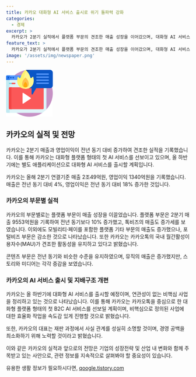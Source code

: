 ```yaml
---
title: 카카오 대화형 AI 서비스 출시로 위기 돌파력 강화
categories:
  - 경제
excerpt: >
  카카오가 2분기 실적에서 플랫폼 부문의 견조한 매출 성장을 이어갔으며, 대화형 AI 서비스를 이달 중에 선보일 예정이다. 카카오는 카카오톡의 국내 월간 활성 이용자 수가 4893만 명으로 유지되고 있다고 밝혔다. 또한, 연관성이 낮은 비핵심 사업을 정리하고 효율화 작업을 예고하며, 콘텐츠 부문에서의 성과도 공개했다. 이와 관련해 카카오는 AI와 카카오톡 플랫폼을 중심으로 사업을 재편하고, 관련성이 낮은 사업을 비핵심으로 정의하고 정리할 계획이다. 하는쪽으로 계속된다.
feature_text: >
  카카오가 2분기 실적에서 플랫폼 부문의 견조한 매출 성장을 이어갔으며, 대화형 AI 서비스를 이달 중에 선보일 예정이다. 카카오는 카카오톡의 국내 월간 활성 이용자 수가 4893만 명으로 유지되고 있다고 밝혔다. 또한, 연관성이 낮은 비핵심 사업을 정리하고 효율화 작업을 예고하며, 콘텐츠 부문에서의 성과도 공개했다. 이와 관련해 카카오는 AI와 카카오톡 플랫폼을 중심으로 사업을 재편하고, 관련성이 낮은 사업을 비핵심으로 정의하고 정리할 계획이다. 하는쪽으로 계속된다.
image: '/assets/img/newspaper.png'
---
```


<p><img src="/assets/img/news.png" alt="rentncar 속보" /></p>

<h2 data-ke-size="size26">카카오의 실적 및 전망</h2>

<p>카카오는 2분기 매출과 영업이익이 전년 동기 대비 증가하여 견조한 실적을 기록했습니다. 이를 통해 카카오는 대화형 플랫폼 형태의 첫 AI 서비스를 선보이고 있으며, 올 하반기에는 별도 애플리케이션으로 대화형 AI 서비스를 출시할 계획입니다.</p>

<p data-ke-size="size16">카카오는 올해 2분기 연결기준 매출 2조49억원, 영업이익 1340억원을 기록했습니다. 매출은 전년 동기 대비 4%, 영업이익은 전년 동기 대비 18% 증가한 것입니다.</p>

<h3>카카오의 부문별 실적</h3>

<p>카카오의 부문별로는 플랫폼 부문이 매출 성장을 이끌었습니다. 플랫폼 부문은 2분기 매출 9553억원을 기록하여 전년 동기보다 10% 증가했고, 톡비즈의 매출도 증가세를 보였습니다. 이외에도 모빌리티·페이를 포함한 플랫폼 기타 부문의 매출도 증가했으나, 포털비즈 부문은 감소한 것으로 나타났습니다. 또한 카카오는 카카오톡의 국내 월간활성이용자수(MAU)가 견조한 활동성을 유지하고 있다고 밝혔습니다.</p>

<p data-ke-size="size16">콘텐츠 부문은 전년 동기와 비슷한 수준을 유지하였으며, 뮤직의 매출은 증가했지만, 스토리와 미디어는 각각 증감을 보였습니다.</p>

<h3>카카오의 AI 서비스 출시 및 지배구조 개편</h3>

<p>카카오는 올 하반기에 대화형 AI 서비스를 출시할 예정이며, 연관성이 없는 비핵심 사업을 정리하고 있는 것으로 나타났습니다. 이를 통해 카카오는 카카오톡을 중심으로 한 대화형 플랫폼 형태의 첫 B2C AI 서비스를 선보일 계획이며, 비핵심으로 정의된 사업에 대한 효율화 작업을 속도감 있게 진행할 것으로 밝혔습니다.</p>

<p data-ke-size="size16">또한, 카카오의 대표는 재판 과정에서 사실 관계를 성실히 소명할 것이며, 경영 공백을 최소화하기 위해 노력할 것이라고 밝혔습니다.</p>

<p>이와 같은 카카오의 실적과 앞으로의 전망은 기업의 성장전략 및 산업 내 변화와 함께 주목받고 있는 사안으로, 관련 정보를 지속적으로 살펴봐야 할 중요성이 있습니다.</p>
유용한 생활 정보가 필요하시다면, <a href="https://qoogle.tistory.com" rel="dofollow">qoogle.tistory.com</a>


